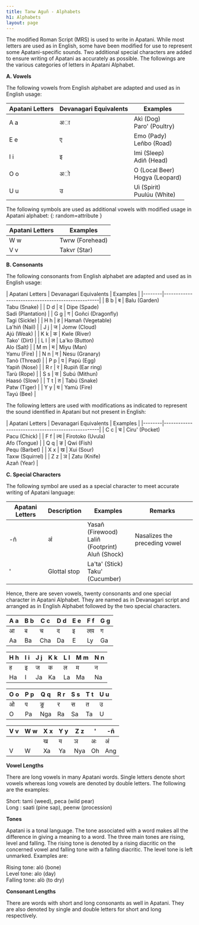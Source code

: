 ```yaml
---
title: Tanw Aguñ - Alphabets
h1: Alphabets
layout: page
---
```


The modified Roman Script (MRS) is used to write in Apatani. While most letters are used as in English, some have been modified for use to represent some Apatani-specific sounds. Two additional special characters are added to ensure writing of Apatani as accurately as possible. The followings are the various categories of letters in Apatani Alphabet.

**A. Vowels**

The following vowels from English alphabet are adapted and used as in English usage:

| Apatani Letters | Devanagari Equivalents| Examples                         |
|-----------------|------------|--------------------------------- |
| <i class="fa fa-volume-off"></i> A a             | अा          | Akì (Dog) <br> Paro' (Poultry)        |
| <i class="fa fa-volume-off"></i> E e             | ए          | Emo (Pady) <br> Leñbo (Road)         |
| <i class="fa fa-volume-off"></i> I i             | इ          | Imi (Sleep) <br> Adiñ (Head)         |
| <i class="fa fa-volume-off"></i> O o             | अो        | O (Local Beer) <br> Hogya (Leopard)  |
| <i class="fa fa-volume-off"></i> U u             | उ          | Uì (Spirit) <br> Puulúu (White)        |

The following symbols are used as additional vowels with modified usage in Apatani alphabet:
{: random=attribute }

| Apatani Letters | Examples                      |
|--------|-------------------------------|
| <i class="fa fa-volume-off"></i> W w    | Twrw (Forehead)               |
| <i class="fa fa-volume-off"></i> V v    | Takvr (Star)                  |

**B. Consonants**

The following consonants from English alphabet are adapted and used as in English usage:

| Apatani Letters | Devanagari Equivalents | Examples                             |
|--------|---------------------------------------------------|
| <i class="fa fa-volume-off"></i> B b    | ब          | Balu (Garden) <br> Tabu (Snake)      |
| <i class="fa fa-volume-off"></i> D d    | द          | Dipe (Spade) <br> Sadi (Plantation)  |
| <i class="fa fa-volume-off"></i> G g    | ग          | Goñci (Dragonfly) <br> Tagi (Sickle) |
| <i class="fa fa-volume-off"></i> H h    | ह          | Hamañ (Vegetable) <br> La'hiñ (Nail) |
| <i class="fa fa-volume-off"></i> J j    | ज         | Jomw (Cloud) <br> Ajú (Weak)         |
| <i class="fa fa-volume-off"></i> K k    | क          | Kwle (River) <br> Tako' (Dirt)       |
| <i class="fa fa-volume-off"></i> L l    | ल          | La'ko (Button) <br> Alo (Salt)       |
| <i class="fa fa-volume-off"></i> M m    | म          | Miyu (Man) <br> Yamu (Fire)          |
| <i class="fa fa-volume-off"></i> N n    | न          | Nesu (Granary) <br> Tanò (Thread)    |
| <i class="fa fa-volume-off"></i> P p    | प          | Papù (Egg) <br> Yapiñ (Nose)         |
| <i class="fa fa-volume-off"></i> R r    | र          | Rupiñ (Ear ring) <br> Tarù (Rope)    |
| <i class="fa fa-volume-off"></i> S s    | स          | Subú (Mithun) <br> Haasó (Slow)      |
| <i class="fa fa-volume-off"></i> T t    | त          | Tabú (Snake) <br> Patw (Tiger)       |
| <i class="fa fa-volume-off"></i> Y y    | य          | Yamù (Fire) <br> Tayú (Bee)          |

The following letters are used with modifications as indicated to represent the sound identified in Apatani but not present in English:

| Apatani Letters | Devanagari Equivalents | Examples                             |
|--------|---------------------------------------------------|
| <i class="fa fa-volume-off"></i> C c    | च          | Ciru' (Pocket) <br> Pacu (Chick)     |
| <i class="fa fa-volume-off"></i> F f    | ल्य         | Firotoko (Uvula) <br> Afo (Tongue)   |
| <i class="fa fa-volume-off"></i> Q q    | ङ          | Qwi (Fish) <br> Pequ (Barbet)        |
| <i class="fa fa-volume-off"></i> X x    | ख          | Xui (Sour) <br> Taxw (Squirrel)      |
| <i class="fa fa-volume-off"></i> Z z    | ञ          | Zatu (Knife) <br> Azañ (Year)        |

**C. Special Characters**

The following symbol are used as a special character to meet accurate writing of Apatani language:

| Apatani Letters | Description      | Examples                                         | Remarks                       |
|--------|------------------|--------------------------------------------------|-------------------------------|
| <i class="fa fa-volume-off"></i> -ñ      | अं              | Yasañ (Firewood) <br> Laliñ (Footprint) <br> Aluñ (Shock) | Nasalizes the preceding vowel |
| <i class="fa fa-volume-off"></i> '      | Glottal stop     | La'ta' (Stick) <br> Taku' (Cucumber)                 |                               |

Hence, there are seven vowels, twenty consonants and one special character in Apatani Alphabet. They are named as in Devanagari script and arranged as in English Alphabet followed by the two special characters.

| A a | B b | C c | D d | E e | F f | G g |
|-----|-----|-----|-----|-----|-----|-----| 
| आ  | ब   | च   | द   | इ   | लय़  | ग   |
| Aa  | Ba  | Cha | Da  | E   | Ly  | Ga  |
             
| H h | I i | J j | K k | L l | M m | N n |
|-----|-----|-----|-----|-----|-----|-----| 
| ह   | इ   | ज   | क   | ल   | म   | न   |
| Ha  | I   | Ja  | Ka  | La  | Ma  | Na   |
             
| O o | P p | Q q | R r | S s | T t | U u |
|-----|-----|-----|-----|-----|-----|-----| 
| ओ  | प   | ङु  | र    | स   | त   | उ   |
| O   | Pa  | Nga | Ra  | Sa  | Ta   | U  |
             
| V v | W w | X x | Y y | Z z | ' | -ñ
|-----|-----|-----|-----|-----|-----|-----| 
|     |     | ख   | य   | ञ   | अः | अं |
| V   | W   | Xa  | Ya  | Nya | Oh  | Ang |


**Vowel Lengths**

There are long vowels in many Apatani words. Single letters denote short vowels whereas long vowels are denoted by double letters. The following are the examples:

Short: tamì (weed), peca (wild pear)
<br>
Long : saati (pine sap), peenw (procession)

**Tones**

Apatani is a tonal language. The tone associated with a word makes all the difference in giving a meaning to a word. The three main tones are rising, level and falling. The rising tone is denoted by a rising diacritic on the concerned vowel and falling tone with a falling diacritic. The level tone is left unmarked. Examples are:

Rising tone: aló (bone)
<br>
Level tone: alo (day)
<br>
Falling tone: alò (to dry)

**Consonant Lengths**

There are words with short and long consonants as well in Apatani. They are also denoted by single and double letters for short and long respectively.
